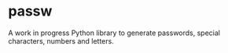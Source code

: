 # passw
A work in progress Python library to generate passwords, special characters, numbers and letters. 
